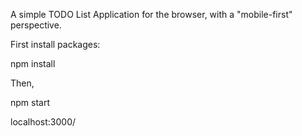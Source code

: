 
A simple TODO List Application for the browser, with a "mobile-first" perspective.

First install packages: 

npm install

Then,

npm start


localhost:3000/
